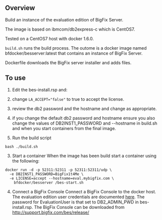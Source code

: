 
## Overview

Build an instance of the evaluation edition of BigFix Server.

The image is based on ibmcom/db2express-c which is CentOS7.

Tested on a CentOS7 host with docker 1.6.0.

`build.sh` runs the build process.  The outome is a docker image named bfdocker/besserver:latest that contains an instance of BigFix Server.

Dockerfile downloads the BigFix server installer and adds files.

## To use

1. Edit the bes-install.rsp and:
  1. change `LA_ACCEPT="false"` to true to accept the license.
  2. review the db2 password and the hostname and change as appropriate.
  3. if you change the default db2 password and hostname ensure you also change
the values of DB2INST1_PASSWORD and --hostname in build.sh and when you start
containers from the final image.

2.  Run the build script

`bash ./build.sh`

3.  Start a container
When the image has been build start a container using the following:

```
docker run -d -p 52311:52311 -p 52311:52311/udp \
  -e DB2INST1_PASSWORD=BigFix1t4Me \
  -e LICENSE=accept --hostname=eval.mybigfix.com \
	bfdocker/besserver /bes-start.sh
```

4. Connect a BigFix Console
Connect a BigFix Console to the docker host.  The evaluation edition user
credentials are documented [here](http://www-01.ibm.com/support/knowledgecenter/#!/SS63NW_9.2.0/com.ibm.tivoli.tem.doc_9.2/Platform/Adm/c_types_of_installation_evaluation.html).  The password for EvaluationUser is that set to
DB2_ADMIN_PWD in bes-install.rsp.
The BigFix Console can be downloaded from http://support.bigfix.com/bes/release/
